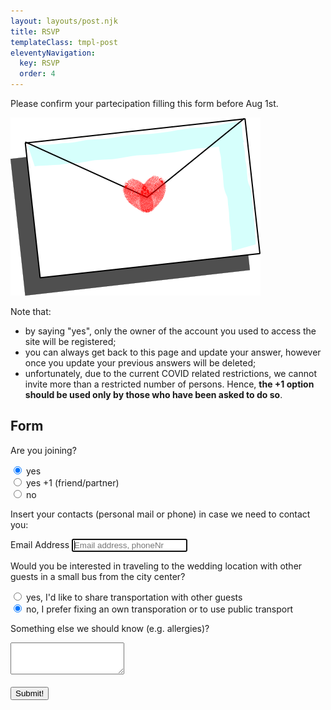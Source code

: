 ```yaml
---
layout: layouts/post.njk
title: RSVP
templateClass: tmpl-post
eleventyNavigation:
  key: RSVP
  order: 4
---
```


Please confirm your partecipation filling this form before Aug 1st.

<img id="gamePic" class="illustration" src="../../images/letter.png" alt="Refresh the page!">

Note that:
- by saying "yes", only the owner of the account you used
to access the site will be registered;
- you can always get back to this page and update your answer, however once you update your previous answers will be deleted;
- unfortunately, due to the current COVID related restrictions, we cannot invite more than a restricted number of persons. Hence, **the +1 option should be used only by those who have
been asked to do so**.

## Form

<form class="form-signin">
    <p> Are you joining? </p>
    <input type="radio" id="yes" name="answer" value="yes" checked="checked">
    <label for="yes">yes</label><br>
    <input type="radio" id="yesPlus" name="answer" value="yesPlus">
    <label for="yesPlus">yes +1 (friend/partner)</label><br>
    <input type="radio" id="no" name="answer" value="no">
    <label for="no">no</label><br>
    <p> Insert your contacts (personal mail or phone) in case we need to contact you: </p>
    <label for="userContact" class="sr-only">Email Address</label>
    <input id="userContact" class="form-control" placeholder="Email address, phoneNr" required autofocus><br>
    <p> Would you be interested in traveling to the wedding location with other guests in a small bus from the city center? </p>
    <input type="radio" id="busYes" name="busAnswer" value="yes">
    <label for="busYes">yes, I'd like to share transportation with other guests</label><br>
    <input type="radio" id="busNo" name="busAnswer" value="no" checked="checked">
    <label for="busNo">no, I prefer fixing an own transporation or to use public transport</label><br>
    <p> Something else we should know (e.g. allergies)? </p>
    <textarea class="form-control" id="rsvpFormControlTextarea1" rows="3"></textarea>
    <br></br>
    <button class="btn btn-lg btn-primary btn-lock" type="submit" onclick="saveRsvpFormToFirebase()">Submit!</button>
</form>